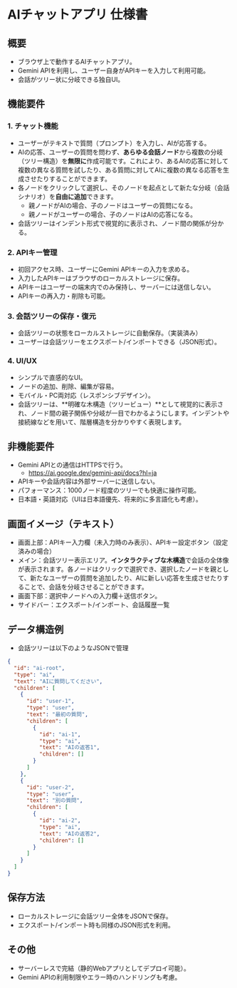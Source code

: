 # AIチャットアプリ 仕様書

## 概要
- ブラウザ上で動作するAIチャットアプリ。
- Gemini APIを利用し、ユーザー自身がAPIキーを入力して利用可能。
- 会話がツリー状に分岐できる独自UI。

## 機能要件
### 1. チャット機能
- ユーザーがテキストで質問（プロンプト）を入力し、AIが応答する。
- AIの応答、ユーザーの質問を問わず、**あらゆる会話ノード**から複数の分岐（ツリー構造）を**無限に**作成可能です。これにより、あるAIの応答に対して複数の異なる質問を試したり、ある質問に対してAIに複数の異なる応答を生成させたりすることができます。
- 各ノードをクリックして選択し、そのノードを起点として新たな分岐（会話シナリオ）を**自由に追加**できます。
  - 親ノードがAIの場合、子のノードはユーザーの質問になる。
  - 親ノードがユーザーの場合、子のノードはAIの応答になる。
- 会話ツリーはインデント形式で視覚的に表示され、ノード間の関係が分かる。

### 2. APIキー管理
- 初回アクセス時、ユーザーにGemini APIキーの入力を求める。
- 入力したAPIキーはブラウザのローカルストレージに保存。
- APIキーはユーザーの端末内でのみ保持し、サーバーには送信しない。
- APIキーの再入力・削除も可能。

### 3. 会話ツリーの保存・復元
- 会話ツリーの状態をローカルストレージに自動保存。（実装済み）
- ユーザーは会話ツリーをエクスポート/インポートできる（JSON形式）。

### 4. UI/UX
- シンプルで直感的なUI。
- ノードの追加、削除、編集が容易。
- モバイル・PC両対応（レスポンシブデザイン）。
- 会話ツリーは、**明確な木構造（ツリービュー）**として視覚的に表示され、ノード間の親子関係や分岐が一目でわかるようにします。インデントや接続線などを用いて、階層構造を分かりやすく表現します。

## 非機能要件
- Gemini APIとの通信はHTTPSで行う。
  - https://ai.google.dev/gemini-api/docs?hl=ja
- APIキーや会話内容は外部サーバーに送信しない。
- パフォーマンス：1000ノード程度のツリーでも快適に操作可能。
- 日本語・英語対応（UIは日本語優先、将来的に多言語化も考慮）。

## 画面イメージ（テキスト）
- 画面上部：APIキー入力欄（未入力時のみ表示）、APIキー設定ボタン（設定済みの場合）
- メイン：会話ツリー表示エリア。**インタラクティブな木構造**で会話の全体像が表示されます。各ノードはクリックで選択でき、選択したノードを親として、新たなユーザーの質問を追加したり、AIに新しい応答を生成させたりすることで、会話を分岐させることができます。
- 画面下部：選択中ノードへの入力欄＋送信ボタン。
- サイドバー：エクスポート/インポート、会話履歴一覧


## データ構造例
- 会話ツリーは以下のようなJSONで管理
```json
{
  "id": "ai-root",
  "type": "ai",
  "text": "AIに質問してください",
  "children": [
    {
      "id": "user-1",
      "type": "user",
      "text": "最初の質問",
      "children": [
        {
          "id": "ai-1",
          "type": "ai",
          "text": "AIの返答1",
          "children": []
        }
      ]
    },
    {
      "id": "user-2",
      "type": "user",
      "text": "別の質問",
      "children": [
        {
          "id": "ai-2",
          "type": "ai",
          "text": "AIの返答2",
          "children": []
        }
      ]
    }
  ]
}
```

## 保存方法
- ローカルストレージに会話ツリー全体をJSONで保存。
- エクスポート/インポート時も同様のJSON形式を利用。

## その他
- サーバーレスで完結（静的Webアプリとしてデプロイ可能）。
- Gemini APIの利用制限やエラー時のハンドリングも考慮。
